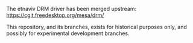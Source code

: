 The etnaviv DRM driver has been merged upstream: https://cgit.freedesktop.org/mesa/drm/

This repository, and its branches, exists for historical purposes only, and possibly
for experimental development branches.
